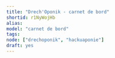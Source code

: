 ```yaml
---
title: "Drech'Oponik - carnet de bord"
shortid: r1NyWojHb
alias:
model: "carnet de bord"
tags:
node: ["drechoponik", "hackuaponie"]
draft: yes
---
```

